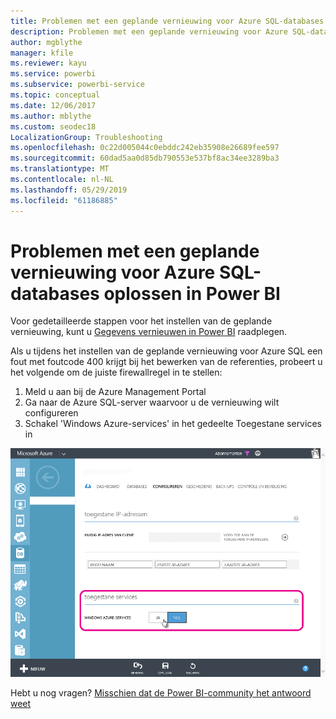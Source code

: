 ```yaml
---
title: Problemen met een geplande vernieuwing voor Azure SQL-databases oplossen
description: Problemen met een geplande vernieuwing voor Azure SQL-databases oplossen in Power BI
author: mgblythe
manager: kfile
ms.reviewer: kayu
ms.service: powerbi
ms.subservice: powerbi-service
ms.topic: conceptual
ms.date: 12/06/2017
ms.author: mblythe
ms.custom: seodec18
LocalizationGroup: Troubleshooting
ms.openlocfilehash: 0c22d005044c0ebddc242eb35908e26689fee597
ms.sourcegitcommit: 60dad5aa0d85db790553e537bf8ac34ee3289ba3
ms.translationtype: MT
ms.contentlocale: nl-NL
ms.lasthandoff: 05/29/2019
ms.locfileid: "61186885"
---
```

# <a name="troubleshooting-scheduled-refresh-for-azure-sql-databases-in-power-bi"></a>Problemen met een geplande vernieuwing voor Azure SQL-databases oplossen in Power BI
Voor gedetailleerde stappen voor het instellen van de geplande vernieuwing, kunt u [Gegevens vernieuwen in Power BI](refresh-data.md) raadplegen.

Als u tijdens het instellen van de geplande vernieuwing voor Azure SQL een fout met foutcode 400 krijgt bij het bewerken van de referenties, probeert u het volgende om de juiste firewallregel in te stellen:

1. Meld u aan bij de Azure Management Portal
2. Ga naar de Azure SQL-server waarvoor u de vernieuwing wilt configureren
3. Schakel 'Windows Azure-services' in het gedeelte Toegestane services in

![Toegestane services in Azure](media/service-admin-troubleshooting-scheduled-refresh-azure-sql-databases/azurerefresh.png)  

Hebt u nog vragen? [Misschien dat de Power BI-community het antwoord weet](http://community.powerbi.com/)

